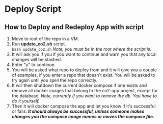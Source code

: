 # Deploy Script

## How to Deploy and Redeploy App with script

1. Move to root of the repo in a VM.
2. Run **update_co2.sh** script.<br>
`bash update_co2.sh`
*Note, you must be in the root where the script is.*
3. It will ask you if you if you want to continue and warn you that any local changes will be stashed.
4. Enter "y" to continue.
5. You will be asked what repo to deploy from and it will give you a couple of examples, if you enter a repo that doesn't exist. You will be asked to try again until you spell the repo correctly.
6. It will then shutdown the current docker compose if one exists and remove all docker images that belong to the co2-app project, except for the database.
*Note, currently if you want to remove the db. You have to do it yourself.*
7. Then it will docker compose the app and let you know if it's successful or fails.
***It should always be successful, unless someone makes changes you the compose image names or moves the compose file.***